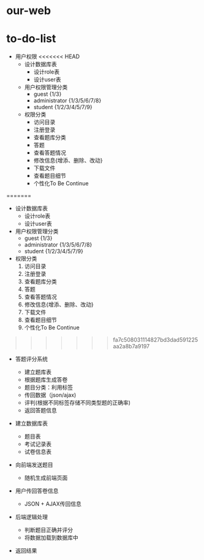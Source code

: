# our-web
# to-do-list
- 用户权限
<<<<<<< HEAD
    - 设计数据库表
        - 设计role表
        - 设计user表
    - 用户权限管理分类
        - guest {1/3}
        - administrator {1/3/5/6/7/8}
        - student {1/2/3/4/5/7/9}
    - 权限分类
        - 访问目录
        - 注册登录
        - 查看题库分类
        - 答题
        - 查看答题情况
        - 修改信息{增添、删除、改动}
        - 下载文件
        - 查看题目细节
        - 个性化To Be Continue        
    
=======
  - 设计数据库表
    - 设计role表
    - 设计user表
   - 用户权限管理分类
     - guest  {1/3} 
     - administrator  {1/3/5/6/7/8}      
     - student {1/2/3/4/5/7/9}  
   - 权限分类
      1. 访问目录
      2. 注册登录
      3. 查看题库分类
      4. 答题
      5. 查看答题情况
      6. 修改信息{增添、删除、改动}
      7. 下载文件
      8. 查看题目细节
      9. 个性化To Be Continue    
>>>>>>> fa7c508031114827bd3dad591225aa2a8b7a9197
- 答题评分系统
     - 建立题库表
     - 根据题库生成答卷
     - 题目分类：利用标签
     - 传回数据（json/ajax)
     - 评判(根据不同标签存储不同类型题的正确率)
     - 返回答题信息
      
      
- 建立数据库表
    - 题目表
    - 考试记录表
    - 试卷信息表
- 向前端发送题目
    - 随机生成前端页面
- 用户传回答卷信息
    - JSON + AJAX传回信息
- 后端逻辑处理
    - 判断题目正确并评分
    - 将数据加载到数据库中
- 返回结果
